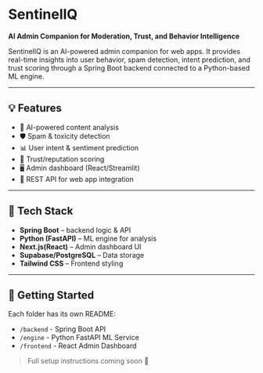 # SentinelIQ

**AI Admin Companion for Moderation, Trust, and Behavior Intelligence**

SentinelIQ is an AI-powered admin companion for web apps. It provides real-time insights into user behavior, spam detection, intent prediction, and trust scoring through a Spring Boot backend connected to a Python-based ML engine.

---

## 💡 Features

- 🧠 AI-powered content analysis
- 🛡️ Spam & toxicity detection
- 📊 User intent & sentiment prediction
- 🔐 Trust/reputation scoring
- 🖥️ Admin dashboard (React/Streamlit)
- 🔁 REST API for web app integration

---

## 🧱 Tech Stack

- **Spring Boot** – backend logic & API
- **Python (FastAPI)** – ML engine for analysis
- **Next.js(React)** – Admin dashboard UI
- **Supabase/PostgreSQL** – Data storage
- **Tailwind CSS** – Frontend styling

---

## 🔧 Getting Started

Each folder has its own README:

- `/backend` - Spring Boot API
- `/engine` - Python FastAPI ML Service
- `/frontend` - React Admin Dashboard

> Full setup instructions coming soon 👀
